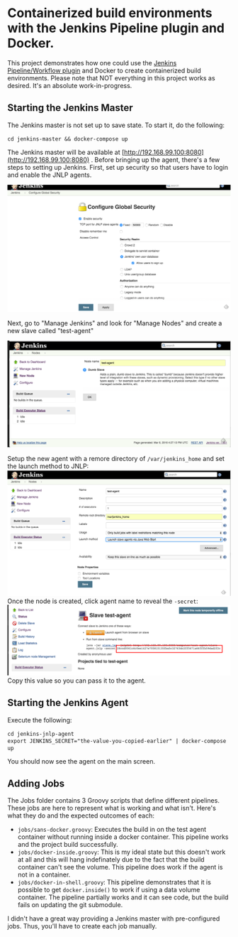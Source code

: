 # Containerized build environments with the Jenkins Pipeline plugin and Docker.

This project demonstrates how one could use the [Jenkins Pipeline/Workflow plugin](https://github.com/jenkinsci/workflow-plugin) and Docker to create containerized build environments. Please note that NOT everything in this project works as desired. It's an absolute work-in-progress.  


## Starting the Jenkins Master
The Jenkins master is not set up to save state. To start it, do the following:

	cd jenkins-master && docker-compose up

The Jenkins master will be available at [http://192.168.99.100:8080](http://192.168.99.100:8080) . Before bringing up the agent, there's a few steps to setting up Jenkins. First, set up security so that users have to login and enable the JNLP agents.

![Security](images/security.png)

Next, go to "Manage Jenkins" and look for "Manage Nodes" and create a new slave called "test-agent"

![Create the new agent](images/new_slave.png)

Setup the new agent with a remore directory of `/var/jenkins_home` and set the launch method to JNLP:
![Create the new agent](images/create_node.png)
Once the node is created, click agent name to reveal the `-secret`:
![agent secret](images/agent_secret.png)
Copy this value so you can pass it to the agent.

## Starting the Jenkins Agent

Execute the following:

	cd jenkins-jnlp-agent
	export JENKINS_SECRET="the-value-you-copied-earlier" | docker-compose up

You should now see the agent on the main screen.

## Adding Jobs

The Jobs folder contains 3 Groovy scripts that define different pipelines. These jobs are here to represent what is working and what isn't. Here's what they do and the expected outcomes of each:

  * `jobs/sans-docker.groovy`: Executes the build in on the test agent container without running inside a docker container. This pipeline works and the project build successfully.
  * `jobs/docker-inside.groovy`: This is my ideal state but this doesn't work at all and this will hang indefinately due to the fact that the build container can't see the volume. This pipeline does work if the agent is not in a container.
  * `jobs/docker-in-shell.groovy`: This pipeline demonstrates that it is possible to get `docker.inside()` to work if using a data volume container. The pipeline partially works and it can see code, but the build fails on updating the git submodule.

  I didn't have a great way providing a Jenkins master with pre-configured jobs. Thus, you'll have to create each job manually. 
